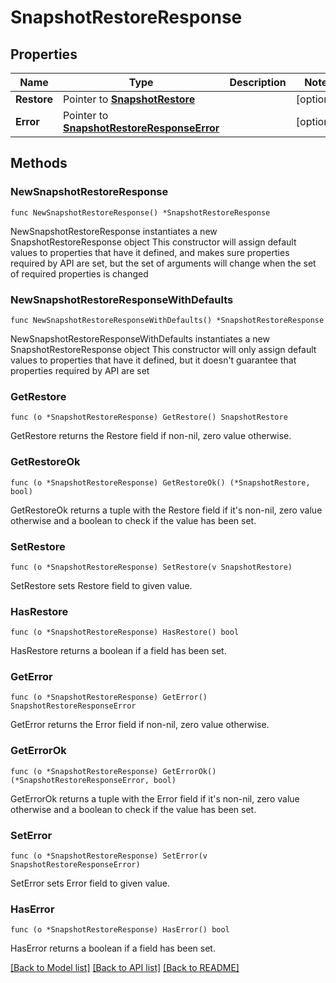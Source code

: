# SnapshotRestoreResponse

## Properties

Name | Type | Description | Notes
------------ | ------------- | ------------- | -------------
**Restore** | Pointer to [**SnapshotRestore**](SnapshotRestore.md) |  | [optional] 
**Error** | Pointer to [**SnapshotRestoreResponseError**](SnapshotRestoreResponseError.md) |  | [optional] 

## Methods

### NewSnapshotRestoreResponse

`func NewSnapshotRestoreResponse() *SnapshotRestoreResponse`

NewSnapshotRestoreResponse instantiates a new SnapshotRestoreResponse object
This constructor will assign default values to properties that have it defined,
and makes sure properties required by API are set, but the set of arguments
will change when the set of required properties is changed

### NewSnapshotRestoreResponseWithDefaults

`func NewSnapshotRestoreResponseWithDefaults() *SnapshotRestoreResponse`

NewSnapshotRestoreResponseWithDefaults instantiates a new SnapshotRestoreResponse object
This constructor will only assign default values to properties that have it defined,
but it doesn't guarantee that properties required by API are set

### GetRestore

`func (o *SnapshotRestoreResponse) GetRestore() SnapshotRestore`

GetRestore returns the Restore field if non-nil, zero value otherwise.

### GetRestoreOk

`func (o *SnapshotRestoreResponse) GetRestoreOk() (*SnapshotRestore, bool)`

GetRestoreOk returns a tuple with the Restore field if it's non-nil, zero value otherwise
and a boolean to check if the value has been set.

### SetRestore

`func (o *SnapshotRestoreResponse) SetRestore(v SnapshotRestore)`

SetRestore sets Restore field to given value.

### HasRestore

`func (o *SnapshotRestoreResponse) HasRestore() bool`

HasRestore returns a boolean if a field has been set.

### GetError

`func (o *SnapshotRestoreResponse) GetError() SnapshotRestoreResponseError`

GetError returns the Error field if non-nil, zero value otherwise.

### GetErrorOk

`func (o *SnapshotRestoreResponse) GetErrorOk() (*SnapshotRestoreResponseError, bool)`

GetErrorOk returns a tuple with the Error field if it's non-nil, zero value otherwise
and a boolean to check if the value has been set.

### SetError

`func (o *SnapshotRestoreResponse) SetError(v SnapshotRestoreResponseError)`

SetError sets Error field to given value.

### HasError

`func (o *SnapshotRestoreResponse) HasError() bool`

HasError returns a boolean if a field has been set.


[[Back to Model list]](../README.md#documentation-for-models) [[Back to API list]](../README.md#documentation-for-api-endpoints) [[Back to README]](../README.md)


